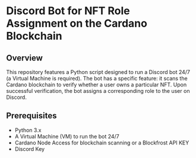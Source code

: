 # Discord Bot for NFT Role Assignment on the Cardano Blockchain

## Overview

This repository features a Python script designed to run a Discord bot 24/7 (a Virtual Machine is required). The bot has a specific feature: it scans the Cardano blockchain to verify whether a user owns a particular NFT. Upon successful verification, the bot assigns a corresponding role to the user on Discord.

## Prerequisites

- Python 3.x
- A Virtual Machine (VM) to run the bot 24/7
- Cardano Node Access for blockchain scanning or a Blockfrost API KEY
- Discord Key
